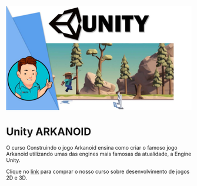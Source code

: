 ![RUNNER GAME](https://github.com/dfilitto/UnityRunner3DGame/blob/main/Unity%20-%20Runner%203D_sem_texto.jpg)
# Unity ARKANOID

O curso Construindo o jogo Arkanoid ensina como criar o famoso jogo Arkanoid utilizando umas das engines mais famosas da atualidade, a Engine Unity.


Clique no [link](http://desenvolvedordejogos.dfilitto.com.br/) para comprar o nosso curso sobre desenvolvimento de jogos 2D e 3D.

